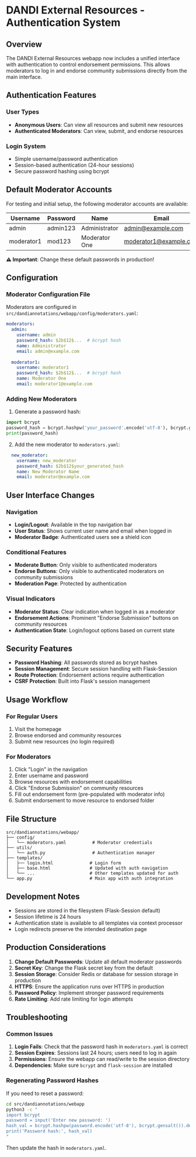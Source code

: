 # DANDI External Resources - Authentication System

## Overview

The DANDI External Resources webapp now includes a unified interface with authentication to control endorsement permissions. This allows moderators to log in and endorse community submissions directly from the main interface.

## Authentication Features

### User Types
- **Anonymous Users**: Can view all resources and submit new resources
- **Authenticated Moderators**: Can view, submit, and endorse resources

### Login System
- Simple username/password authentication
- Session-based authentication (24-hour sessions)
- Secure password hashing using bcrypt

## Default Moderator Accounts

For testing and initial setup, the following moderator accounts are available:

| Username | Password | Name | Email |
|----------|----------|------|-------|
| admin | admin123 | Administrator | admin@example.com |
| moderator1 | mod123 | Moderator One | moderator1@example.com |

**⚠️ Important**: Change these default passwords in production!

## Configuration

### Moderator Configuration File
Moderators are configured in `src/dandiannotations/webapp/config/moderators.yaml`:

```yaml
moderators:
  admin:
    username: admin
    password_hash: $2b$12$...  # bcrypt hash
    name: Administrator
    email: admin@example.com
  
  moderator1:
    username: moderator1
    password_hash: $2b$12$...  # bcrypt hash
    name: Moderator One
    email: moderator1@example.com
```

### Adding New Moderators

1. Generate a password hash:
```python
import bcrypt
password_hash = bcrypt.hashpw('your_password'.encode('utf-8'), bcrypt.gensalt()).decode('utf-8')
print(password_hash)
```

2. Add the new moderator to `moderators.yaml`:
```yaml
  new_moderator:
    username: new_moderator
    password_hash: $2b$12$your_generated_hash
    name: New Moderator Name
    email: moderator@example.com
```

## User Interface Changes

### Navigation
- **Login/Logout**: Available in the top navigation bar
- **User Status**: Shows current user name and email when logged in
- **Moderator Badge**: Authenticated users see a shield icon

### Conditional Features
- **Moderate Button**: Only visible to authenticated moderators
- **Endorse Buttons**: Only visible to authenticated moderators on community submissions
- **Moderation Page**: Protected by authentication

### Visual Indicators
- **Moderator Status**: Clear indication when logged in as a moderator
- **Endorsement Actions**: Prominent "Endorse Submission" buttons on community resources
- **Authentication State**: Login/logout options based on current state

## Security Features

- **Password Hashing**: All passwords stored as bcrypt hashes
- **Session Management**: Secure session handling with Flask-Session
- **Route Protection**: Endorsement actions require authentication
- **CSRF Protection**: Built into Flask's session management

## Usage Workflow

### For Regular Users
1. Visit the homepage
2. Browse endorsed and community resources
3. Submit new resources (no login required)

### For Moderators
1. Click "Login" in the navigation
2. Enter username and password
3. Browse resources with endorsement capabilities
4. Click "Endorse Submission" on community resources
5. Fill out endorsement form (pre-populated with moderator info)
6. Submit endorsement to move resource to endorsed folder

## File Structure

```
src/dandiannotations/webapp/
├── config/
│   └── moderators.yaml          # Moderator credentials
├── utils/
│   └── auth.py                  # Authentication manager
├── templates/
│   ├── login.html              # Login form
│   ├── base.html               # Updated with auth navigation
│   └── ...                     # Other templates updated for auth
└── app.py                      # Main app with auth integration
```

## Development Notes

- Sessions are stored in the filesystem (Flask-Session default)
- Session lifetime is 24 hours
- Authentication state is available to all templates via context processor
- Login redirects preserve the intended destination page

## Production Considerations

1. **Change Default Passwords**: Update all default moderator passwords
2. **Secret Key**: Change the Flask secret key from the default
3. **Session Storage**: Consider Redis or database for session storage in production
4. **HTTPS**: Ensure the application runs over HTTPS in production
5. **Password Policy**: Implement stronger password requirements
6. **Rate Limiting**: Add rate limiting for login attempts

## Troubleshooting

### Common Issues

1. **Login Fails**: Check that the password hash in `moderators.yaml` is correct
2. **Session Expires**: Sessions last 24 hours; users need to log in again
3. **Permissions**: Ensure the webapp can read/write to the session directory
4. **Dependencies**: Make sure `bcrypt` and `flask-session` are installed

### Regenerating Password Hashes

If you need to reset a password:

```bash
cd src/dandiannotations/webapp
python3 -c "
import bcrypt
password = input('Enter new password: ')
hash_val = bcrypt.hashpw(password.encode('utf-8'), bcrypt.gensalt()).decode('utf-8')
print('Password hash:', hash_val)
"
```

Then update the hash in `moderators.yaml`.
